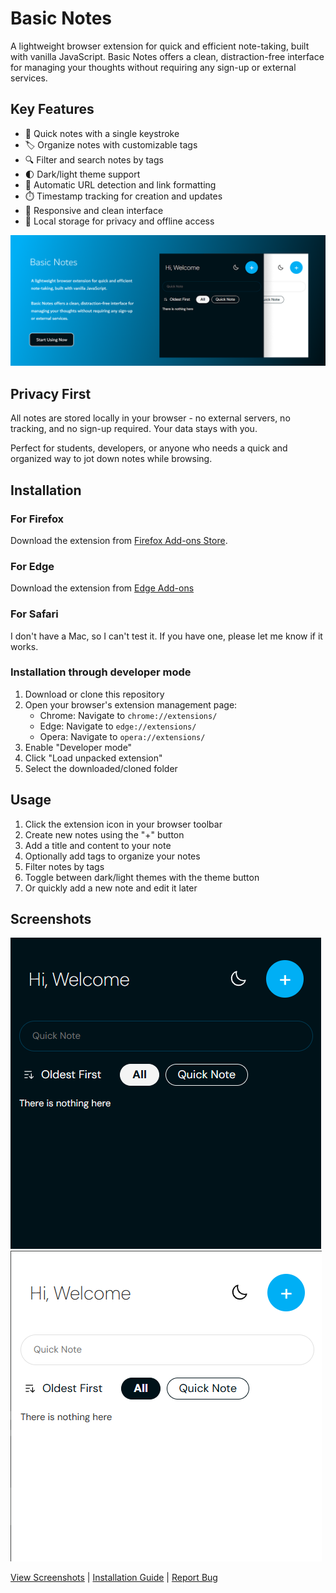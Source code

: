 # Basic Notes

A lightweight browser extension for quick and efficient note-taking, built with vanilla JavaScript. Basic Notes offers a clean, distraction-free interface for managing your thoughts without requiring any sign-up or external services.

## Key Features

- 📝 Quick notes with a single keystroke
- 🏷️ Organize notes with customizable tags  
- 🔍 Filter and search notes by tags
- 🌓 Dark/light theme support
- 🔗 Automatic URL detection and link formatting
- ⏱️ Timestamp tracking for creation and updates
- 📱 Responsive and clean interface
- 💾 Local storage for privacy and offline access

![Extension Banner](assets/banner.png)

## Privacy First

All notes are stored locally in your browser - no external servers, no tracking, and no sign-up required. Your data stays with you.

Perfect for students, developers, or anyone who needs a quick and organized way to jot down notes while browsing.

## Installation

### For Firefox

Download the extension from [Firefox Add-ons Store](https://addons.mozilla.org/en-US/firefox/addon/basic-notes/).

### For Edge

Download the extension from [Edge Add-ons](https://microsoftedge.microsoft.com/addons/detail/basic-notes/hkgbnmdgcemifeemcohcnadepdgeobkl)

### For Safari

I don't have a Mac, so I can't test it. If you have one, please let me know if it works.

### Installation through developer mode

1. Download or clone this repository
2. Open your browser's extension management page:
   - Chrome: Navigate to `chrome://extensions/`
   - Edge: Navigate to `edge://extensions/`
   - Opera: Navigate to `opera://extensions/`
3. Enable "Developer mode"
4. Click "Load unpacked extension"
5. Select the downloaded/cloned folder

## Usage

1. Click the extension icon in your browser toolbar
2. Create new notes using the "+" button
3. Add a title and content to your note
4. Optionally add tags to organize your notes
5. Filter notes by tags
6. Toggle between dark/light themes with the theme button
7. Or quickly add a new note and edit it later

## Screenshots

![Extension Screenshot](assets/ss_dark.png)
![Extension Screenshot](assets/ss_light.png)

[View Screenshots](#screenshots) | [Installation Guide](#installation) | [Report Bug](https://github.com/doganfurkan/basic-notes/issues)
